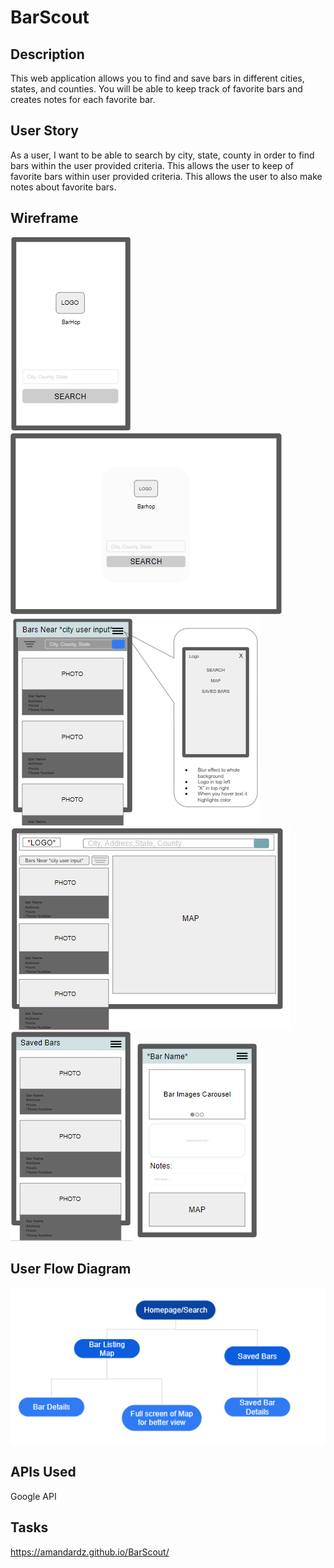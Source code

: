 # BarScout

## Description
This web application allows you to find and save bars in different cities, states, and counties. You will be able to keep track of favorite bars and creates notes for each favorite bar. 

## User Story
As a user, I want to be able to search by city, state, county in order to find bars within the user provided criteria.
This allows the user to keep of favorite bars within user provided criteria. 
This allows the user to also make notes about favorite bars. 

## Wireframe
<img src='docs\assets\images\mobile-homepage.PNG' alt='Mobile Homepage Wireframe'>
<img src='docs\assets\images\web-homepage.PNG' alt='Desktop Homepage Wireframe'>
<img src='docs\assets\images\mobile-bar-listings.PNG' alt='Mobile Wireframe'>
<img src='docs\assets\images\web-bar-listings.PNG' alt='Desktop Bar Listings Wireframe'>
<img src='docs\assets\images\saved-bars-page.PNG' alt='Saved Bars Wireframe'>
<img src='docs\assets\images\saved-bars-notes.PNG' alt='Saved Notes Wireframe'>

## User Flow Diagram
<img src='docs\assets\images\user-flow-diagram.PNG' alt='User Flow Diagram'>

## APIs Used
Google API

## Tasks
https://amandardz.github.io/BarScout/

